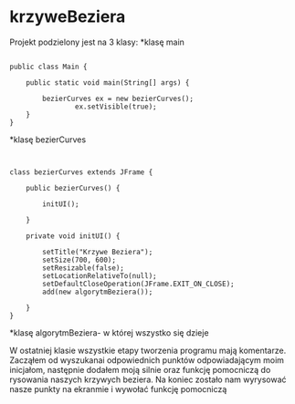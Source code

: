 # krzyweBeziera
Projekt podzielony jest na 3 klasy:
*klasę main

```

public class Main {

    public static void main(String[] args) {
    
        bezierCurves ex = new bezierCurves();
                ex.setVisible(true);
    }
}

```
*klasę bezierCurves

```


class bezierCurves extends JFrame {

    public bezierCurves() {
    
        initUI();
        
    }
    
    private void initUI() {
    
        setTitle("Krzywe Beziera");
        setSize(700, 600);
        setResizable(false);
        setLocationRelativeTo(null);
        setDefaultCloseOperation(JFrame.EXIT_ON_CLOSE);
        add(new algorytmBeziera());
        
    }
}
```

*klasę algorytmBeziera- w której wszystko się dzieje

W ostatniej klasie wszystkie etapy tworzenia programu mają komentarze. Zacząłem od wyszukanai odpowiednich punktów odpowiadającym moim inicjałom, następnie dodałem moją silnie oraz funkcję pomocniczą do rysowania naszych krzywych beziera. Na koniec zostało nam wyrysować nasze punkty na ekranmie i wywołać funkcję pomocniczą

